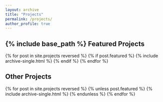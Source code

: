 ```yaml
---
layout: archive
title: "Projects"
permalink: /projects/
author_profile: true
---
```


{% include base_path %}
Featured Projects
---
{% for post in site.projects reversed %}
{% if post.featured %}
  {% include archive-single.html %}
{% endif %}
{% endfor %}

Other Projects
---
{% for post in site.projects reversed %}
{% unless post.featured %}
{% include archive-single.html %}
{% endunless %}
{% endfor %}
